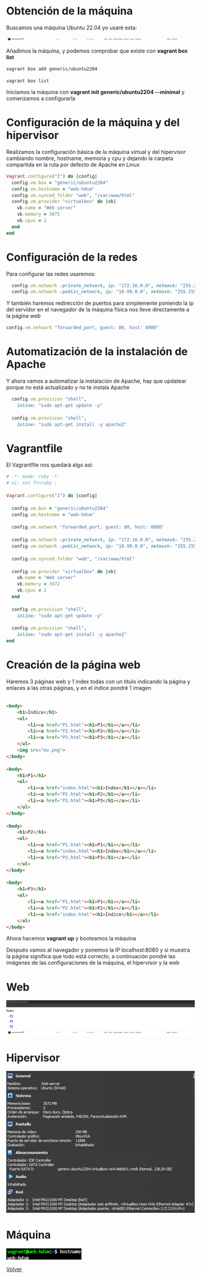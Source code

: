 # Obtención de la máquina

Buscamos una máquina Ubuntu 22.04 yo usaré esta:

![img](img/mv.png)

Añadimos la máquina, y podemos comprobar que existe con **vagrant box list**

```
vagrant box add generic/ubuntu2204

vagrant box list
```

Iniciamos la máquina con **vagrant init generic/ubuntu2204 --minimal** y comenzamos a configurarla

# Configuración de la máquina y del hipervisor

Realizamos la configuración básica de la máquina virtual y del hipervisor cambiando nombre, hostname, memoria y cpu y dejando la carpeta compartida en la ruta por defecto de Apache en Linux

```ruby
Vagrant.configure("2") do |config|
  config.vm.box = "generic/ubuntu2204"
  config.vm.hostname = "web-hdsm"
  config.vm.synced_folder "web", "/var/www/html"
  config.vm.provider "virtualbox" do |vb|
    vb.name = "Web server"
    vb.memory = 3072
    vb.cpus = 2
  end
end
```

# Configuración de la redes

Para configurar las redes usaremos:

```ruby
  config.vm.network :private_network, ip: "172.16.0.0", netmask: "255.255.0.0"
  config.vm.network :public_network, ip: "10.99.0.0", netmask: "255.255.0.0"
```

Y también haremos redirección de puertos para simplemente poniendo la ip del servidor en el navegador de la máquina física nos lleve directamente a la página web

```ruby
config.vm.network "forwarded_port, guest: 80, host: 8080"
```

# Automatización de la instalación de Apache

Y ahora vamos a automatizar la instalación de Apache, hay que updatear porque no está actualizado y no te instala Apache

```ruby
  config.vm.provision "shell",
    inline: "sudo apt-get update -y"

  config.vm.provision "shell",
    inline: "sudo apt-get install -y apache2"
```

# Vagrantfile

El Vagrantfile nos quedará algo así:

```ruby
# -*- mode: ruby -*-
# vi: set ft=ruby :

Vagrant.configure("2") do |config|

  config.vm.box = "generic/ubuntu2204"
  config.vm.hostname = "web-hdsm"

  config.vm.network "forwarded_port, guest: 80, host: 8080"

  config.vm.network :private_network, ip: "172.16.0.0", netmask: "255.255.0.0"
  config.vm.network :public_network, ip: "10.99.0.0", netmask: "255.255.0.0"

  config.vm.synced_folder "web", "/var/www/html"

  config.vm.provider "virtualbox" do |vb|
    vb.name = "Web server"
    vb.memory = 3072
    vb.cpus = 2
  end

  config.vm.provision "shell",
    inline: "sudo apt-get update -y"

  config.vm.provision "shell",
    inline: "sudo apt-get install -y apache2"
end
```

# Creación de la página web

Haremos 3 páginas web y 1 index todas con un título indicando la página y enlaces a las otras páginas, y en el índice pondré 1 imagen

```html

<body>
    <h1>Índice</h1>
    <ul>
        <li><a href="P1.html"><h1>P1</h1></a></li>
        <li><a href="P2.html"><h1>P2</h1></a></li>
        <li><a href="P3.html"><h1>P3</h1></a></li>
    </ul>
    <img src="mv.png">
</body>

<body>
    <h1>P1</h1>
    <ul>
        <li><a href="index.html"><h1>Index</h1></a></li>
        <li><a href="P2.html"><h1>P2</h1></a></li>
        <li><a href="P3.html"><h1>P3</h1></a></li>
    </ul>
</body>

<body>
    <h1>P2</h1>
    <ul>
        <li><a href="P1.html"><h1>P1</h1></a></li>
        <li><a href="index.html"><h1>Index</h1></a></li>
        <li><a href="P3.html"><h1>P3</h1></a></li>
    </ul>
</body>

<body>
    <h1>P3</h1>
    <ul>
        <li><a href="P1.html"><h1>P1</h1></a></li>
        <li><a href="P2.html"><h1>P2</h1></a></li>
        <li><a href="index.html"><h1>Indice</h1></a></li>
    </ul>
</body>
```

Ahora hacemos **vagrant up** y booteamos la máquina

Después vamos al navegador y ponemos la IP localhost:8080 y si muestra la página significa que todo está correcto, a continuación pondré las imágenes de las configuraciones de la máquina, el hipervisor y la web

# Web

![img](img/confweb.png)

# Hipervisor

![img](img/confvb.png)

# Máquina

![img](img/confmv.png)



[Volver](../../index.md)
